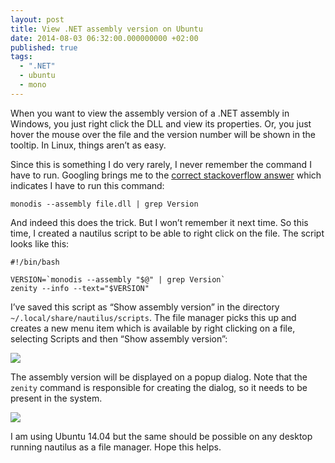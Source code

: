 ```yaml
---
layout: post
title: View .NET assembly version on Ubuntu
date: 2014-08-03 06:32:00.000000000 +02:00
published: true
tags:
  - ".NET"
  - ubuntu
  - mono
---
```


When you want to view the assembly version of a .NET assembly in Windows, you
just right click the DLL and view its properties. Or, you just hover the mouse
over the file and the version number will be shown in the tooltip. In Linux,
things aren’t as easy.<!--more-->

Since this is something I do very rarely, I never remember the command I have to
run. Googling brings me to the
<a href="http://stackoverflow.com/questions/3946368/how-to-get-the-assemblyversion-of-a-net-file-in-linux">correct
stackoverflow answer</a> which indicates I have to run this command:

```
monodis --assembly file.dll | grep Version
```

And indeed this does the trick. But I won’t remember it next time. So this time,
I created a nautilus script to be able to right click on the file. The script
looks like this:

```
#!/bin/bash

VERSION=`monodis --assembly "$@" | grep Version`
zenity --info --text="$VERSION"
```

I’ve saved this script as “Show assembly version” in the directory
<code>~/.local/share/nautilus/scripts</code>. The file manager picks this up and
creates a new menu item which is available by right clicking on a file,
selecting Scripts and then “Show assembly version”:

<img src="{% link /assets/2014/show-assembly-version.png %}" />

The assembly version will be displayed on a popup dialog. Note that the
<code>zenity</code> command is responsible for creating the dialog, so it needs
to be present in the system.

<img src="{% link /assets/2014/show-assembly-version-dialog1.png %}" />

I am using Ubuntu 14.04 but the same should be possible on any desktop running
nautilus as a file manager. Hope this helps.
